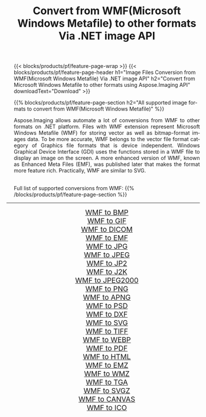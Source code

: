 ﻿---
title: Convert from WMF(Microsoft Windows Metafile) to other formats Via .NET image API 
weight: 3920
url: /net/conversion/from/wmf/ 
lang: en
langdirlevel: 2
locales: zh-hans,ja,it,ru,de,es,fr,nl,id,lt,pl,pt,vi,tr,ko,zh-hant,ar,hi,th,sv,cs,uk,he
description: Using Aspose.Imaging for .NET you can easily convert from WMF(Microsoft Windows Metafile) to other formats
---

{{< blocks/products/pf/feature-page-wrap >}}
{{< blocks/products/pf/feature-page-header h1="Image Files Conversion from WMF(Microsoft Windows Metafile) Via .NET image API" h2="Convert from Microsoft Windows Metafile to other formats using Aspose.Imaging API" downloadText="Download" >}}


{{% blocks/products/pf/feature-page-section  h2="All supported image formats to convert from WMF(Microsoft Windows Metafile)" %}}
<p align=justify>Aspose.Imaging allows automate a lot of conversions from WMF to other formats on .NET platform. Files with WMF extension represent Microsoft Windows Metafile (WMF) for storing vector as well as bitmap-format images data. To be more accurate, WMF belongs to the vector file format category of Graphics file formats that is device independent. Windows Graphical Device Interface (GDI) uses the functions stored in a WMF file to display an image on the screen. A more enhanced version of WMF, known as Enhanced Meta Files (EMF), was published later that makes the format more feature rich. Practically, WMF are similar to SVG.</p>
<br/>
Full list of supported conversions from WMF:
{{% /blocks/products/pf/feature-page-section %}}
<div class="container-fluid productfamilypage bg-gray">
    <div class="convertypes bg-gray agp-content section">
        <div class="container">
		<hr style="margin-left:-20px;"/>
		<div class="row other-converters" style="gap: 10px;font-size: 19px;text-align:center;">
		    <div class='col-md-2 other-converter remove-lp remove-rp'><a href="/imaging/net/conversion/wmf-to-bmp/" style="padding:15px;">WMF to BMP</a></div><div class='col-md-2 other-converter remove-lp remove-rp'><a href="/imaging/net/conversion/wmf-to-gif/" style="padding:15px;">WMF to GIF</a></div><div class='col-md-2 other-converter remove-lp remove-rp'><a href="/imaging/net/conversion/wmf-to-dicom/" style="padding:15px;">WMF to DICOM</a></div><div class='col-md-2 other-converter remove-lp remove-rp'><a href="/imaging/net/conversion/wmf-to-emf/" style="padding:15px;">WMF to EMF</a></div><div class='col-md-2 other-converter remove-lp remove-rp'><a href="/imaging/net/conversion/wmf-to-jpg/" style="padding:15px;">WMF to JPG</a></div><div class='col-md-2 other-converter remove-lp remove-rp'><a href="/imaging/net/conversion/wmf-to-jpeg/" style="padding:15px;">WMF to JPEG</a></div><div class='col-md-2 other-converter remove-lp remove-rp'><a href="/imaging/net/conversion/wmf-to-jp2/" style="padding:15px;">WMF to JP2</a></div><div class='col-md-2 other-converter remove-lp remove-rp'><a href="/imaging/net/conversion/wmf-to-j2k/" style="padding:15px;">WMF to J2K</a></div><div class='col-md-2 other-converter remove-lp remove-rp'><a href="/imaging/net/conversion/wmf-to-jpeg2000/" style="padding:15px;">WMF to JPEG2000</a></div><div class='col-md-2 other-converter remove-lp remove-rp'><a href="/imaging/net/conversion/wmf-to-png/" style="padding:15px;">WMF to PNG</a></div><div class='col-md-2 other-converter remove-lp remove-rp'><a href="/imaging/net/conversion/wmf-to-apng/" style="padding:15px;">WMF to APNG</a></div><div class='col-md-2 other-converter remove-lp remove-rp'><a href="/imaging/net/conversion/wmf-to-psd/" style="padding:15px;">WMF to PSD</a></div><div class='col-md-2 other-converter remove-lp remove-rp'><a href="/imaging/net/conversion/wmf-to-dxf/" style="padding:15px;">WMF to DXF</a></div><div class='col-md-2 other-converter remove-lp remove-rp'><a href="/imaging/net/conversion/wmf-to-svg/" style="padding:15px;">WMF to SVG</a></div><div class='col-md-2 other-converter remove-lp remove-rp'><a href="/imaging/net/conversion/wmf-to-tiff/" style="padding:15px;">WMF to TIFF</a></div><div class='col-md-2 other-converter remove-lp remove-rp'><a href="/imaging/net/conversion/wmf-to-webp/" style="padding:15px;">WMF to WEBP</a></div><div class='col-md-2 other-converter remove-lp remove-rp'><a href="/imaging/net/conversion/wmf-to-pdf/" style="padding:15px;">WMF to PDF</a></div><div class='col-md-2 other-converter remove-lp remove-rp'><a href="/imaging/net/conversion/wmf-to-html/" style="padding:15px;">WMF to HTML</a></div><div class='col-md-2 other-converter remove-lp remove-rp'><a href="/imaging/net/conversion/wmf-to-emz/" style="padding:15px;">WMF to EMZ</a></div><div class='col-md-2 other-converter remove-lp remove-rp'><a href="/imaging/net/conversion/wmf-to-wmz/" style="padding:15px;">WMF to WMZ</a></div><div class='col-md-2 other-converter remove-lp remove-rp'><a href="/imaging/net/conversion/wmf-to-tga/" style="padding:15px;">WMF to TGA</a></div><div class='col-md-2 other-converter remove-lp remove-rp'><a href="/imaging/net/conversion/wmf-to-svgz/" style="padding:15px;">WMF to SVGZ</a></div><div class='col-md-2 other-converter remove-lp remove-rp'><a href="/imaging/net/conversion/wmf-to-canvas/" style="padding:15px;">WMF to CANVAS</a></div><div class='col-md-2 other-converter remove-lp remove-rp'><a href="/imaging/net/conversion/wmf-to-ico/" style="padding:15px;">WMF to ICO</a></div>
                </div>
        </div>
    </div>
</div>
<br/>

